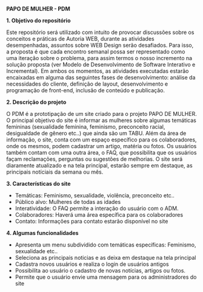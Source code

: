 
**PAPO DE MULHER - PDM**





**1. Objetivo do repositório**

Este repositório será utilizado com intuito de provocar discussões sobre os conceitos e práticas de Autoria WEB, durante as atividades desempenhadas, assuntos sobre WEB Design serão desafiados. Para isso, a proposta é que cada encontro semanal possa ser representado como uma iteração sobre o problema, para assim termos o nosso incremento na solução proposta (ver Modelo de Desenvolvimento de Software Interativo e Incremental). Em ambos os momentos, as atividades executadas estarão encaixadas em alguma das seguintes fases de desenvolvimento: análise da necessidades do cliente, definição de layout, desenvolvimento e programação de front-end, inclusão de conteúdo e publicação.

**2. Descrição do projeto**

O PDM é a prototipação de um site criado para o projeto PAPO DE MULHER. O principal objetivo do site é informar as mulheres sobre algumas temáticas femininas (sexualidade feminina, feminismo, preconceito racial, desigualdade de gênero etc..) que ainda são um TABU. Além da área de informação, o site, conta com um espaço específico para os colaboradores, onde os mesmos, podem cadastrar um artigo, matéria ou fotos. Os usuários também contam com uma outra área, o FAQ, que possibilita que os usuários façam reclamações, perguntas ou sugestões de melhorias. O site será diaramente atualizado e na tela principal, estarão sempre em destaque, as principais notíciais da semana ou mês. 

**3. Características do site**

- Temáticas: Feminismo, sexualidade, violência, preconceito etc.. 
- Público alvo: Mulheres de todas as idades 
- Interatividade: O FAQ permite a interação do usuário com o ADM.
- Colaboradores: Haverá uma área específica para os colaboradores
- Contato: Informações para contato estarão disponível no site 

**4. Algumas funcionalidades**

- Apresenta um menu subdividido com temáticas específicas: Feminismo, sexualidade etc..
- Seleciona as principais noticias e as deixa em destaque na tela principal
- Cadastra novos usuários e realiza o login de usuários antigos 
- Possibilita ao usuário o cadastro de novas notícias, artigos ou fotos.
- Permite que o usuário envie uma mensagem para os administradores do site


